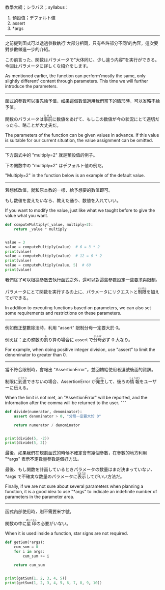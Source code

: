 教學大綱；シラバス；syllabus：
1. 預設值；デフォルト値
2. assert
3. *args

---

之前提到函式可以透過參數執行'大部分相同，只有些許部分不同'的內容，這次要對參數做進一步的介紹。

この前言った、関数はパラメータで”大体同じ、少し違う内容”を実行ができる。今回はパラメータに詳しくな紹介をします。

As mentioned earlier, the function can perform'mostly the same, only slightly different' content through parameters. This time we will further introduce the parameters.

---

函式的參數可以事先給予值，如果這個數值適用我們當下的情形時，可以省略不給予值。

関数のパラメータは<ruby>事前<rt>じぜん</rt></ruby>に数値をあげて、もしこの数値が今の状況にとて適切だったら、略ことが大丈夫だ。

The parameters of the function can be given values ​​in advance. If this value is suitable for our current situation, the value assignment can be omitted.

---

下方函式中的 "multiply=2" 就是預設值的例子。

下の関数中の "multiply=2" はデフォルト値の例だ。

"Multiply=2" in the function below is an example of the default value.

---

若想修改值，就和原本教的一樣，給予想要的數值即可。

もし数値を変えたいなら、教えた通り、数値を入れていい。

If you want to modify the value, just like what we taught before to give the value what you want.

```python
def computeMultiply(_value, multiply=2):
    return _value * multiply


value = 3
value = computeMultiply(value)  # 6 = 3 * 2
print(value)
value = computeMultiply(value)  # 12 = 6 * 2
print(value)
value = computeMultiply(value, 5)  # 60
print(value)
```

我們除了可以根據參數去執行函式之外，還可以對這些參數設定一些要求與限制。

パラメータにとて関数を実行するの上に、パラメータにリクエストと<ruby>制限<rt>せいげん</rt></ruby>を加えてができる。

In addition to executing functions based on parameters, we can also set some requirements and restrictions on these parameters.

---

例如做正整數除法時，利用 "assert" 限制分母一定要大於 0。

例えば：正の整数の<ruby>割<rt>わ</rt></ruby>り算の場合に assert で<ruby>分母<rt>ぶんぼ</rt></ruby>必ず 0 大なり。

For example, when doing positive integer division, use "assert" to limit the denominator to greater than 0.

---

當不符合限制時，會報出 "AssertionError"，並回饋給使用者逗號後面的資訊。

制限に<ruby>到達<rt>とうたつ</rt></ruby>できないの場合、AssertionError が<ruby>発生<rt>はっせい</rt></ruby>して、後ろの<ruby>情報<rt>じょうほう</rt></ruby>をユーザーに伝える。

When the limit is not met, an "AssertionError" will be reported, and the information after the comma will be returned to the user.
"""

```python
def divide(numerator, denominator):
    assert denominator > 0, "分母一定要大於 0"

    return numerator / denominator


print(divide(5, -2))
print(divide(5, 2))
```

最後，如果我們在規劃函式的時候不確定會有幾個參數，在參數的地方利用 "*args" 表示不定數量參數是個好方法。

最後、もし関数を計画しているときパラメータの数量はまだ決まっていない、 *args で不確実な数量のパラメータに<ruby>表示<rt>ひょうじ</rt></ruby>してがいい方法だ。

Finally, if we are not sure about several parameters when planning a function, it is a good idea to use "*args" to indicate an indefinite number of parameters in the parameter area.

---

函式內部使用時，則不需要米字號。

関数の中に<ruby>星印<rt>ほしじるし</rt></ruby>の必要がいない。

When it is used inside a function, star signs are not required.

```python
def getSum(*args):
    cum_sum = 0
    for i in args:
        cum_sum += i

    return cum_sum


print(getSum(1, 2, 3, 4, 5))
print(getSum(1, 2, 3, 4, 5, 6, 7, 8, 9, 10))
```